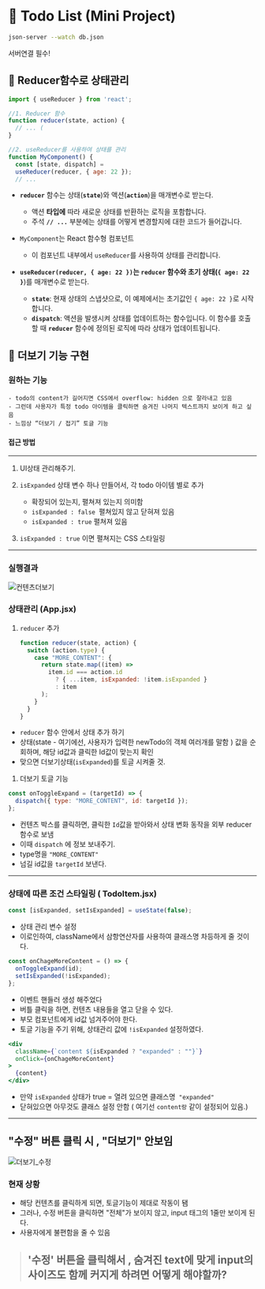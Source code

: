 # **📝 Todo List (Mini Project)**

```bash
json-server --watch db.json
```

서버연결 필수!

## **📍 Reducer함수로 상태관리**

```jsx
import { useReducer } from 'react';

//1. Reducer 함수
function reducer(state, action) {
  // ... (
}

//2. useReducer를 사용하여 상태를 관리
function MyComponent() {
  const [state, dispatch] =
  useReducer(reducer, { age: 22 });
  // ...

```

- **`reducer`** 함수는 상태(**`state`**)와 액션(**`action`**)을 매개변수로 받는다.

  - 액션 **타입에** 따라 새로운 상태를 반환하는 로직을 포함합니다.
  - 주석 **`// ...`** 부분에는 상태를 어떻게 변경할지에 대한 코드가 들어갑니다.

- `MyComponent`는 React 함수형 컴포넌트
  - 이 컴포넌트 내부에서 `useReducer`를 사용하여 상태를 관리합니다.
- **`useReducer(reducer, { age: 22 })`**는 **`reducer`** 함수와 초기 상태(**`{ age: 22 }`**)를 매개변수로 받는다.
  - **`state`**: 현재 상태의 스냅샷으로, 이 예제에서는 초기값인 `{ age: 22 }`로 시작합니다.
  - **`dispatch`**: 액션을 발생시켜 상태를 업데이트하는 함수입니다. 이 함수를 호출할 때 **`reducer`** 함수에 정의된 로직에 따라 상태가 업데이트됩니다.

## **📌 더보기 기능 구현**

### 원하는 기능

    - todo의 content가 길어지면 CSS에서 overflow: hidden 으로 잘라내고 있음
    - 그런데 사용자가 특정 todo 아이템을 클릭하면 숨겨진 나머지 텍스트까지 보이게 하고 싶음
    - 느낌상 “더보기 / 접기” 토글 기능

#### 접근 방법

---

1. UI상태 관리해주기.

2. `isExpanded` 상태 변수 하나 만들어서, 각 todo 아이템 별로 추가

   - 확장되어 있는지, 펼쳐져 있는지 의미함
   - `isExpanded : false `펼쳐있지 않고 닫혀져 있음
   - `isExpanded : true` 펼쳐져 있음

3. `isExpanded : true` 이면 펼쳐지는 CSS 스타일링

---

### 실행결과

![컨텐츠더보기](https://github.com/user-attachments/assets/445f0e29-925b-45a8-82fa-bb1780e372db)

### 상태관리 (App.jsx)

1. `reducer` 추가

   ```jsx
   function reducer(state, action) {
     switch (action.type) {
       case "MORE_CONTENT": {
         return state.map((item) =>
           item.id === action.id
             ? { ...item, isExpanded: !item.isExpanded }
             : item
         );
       }
     }
   }
   ```

- `reducer` 함수 안에서 상태 추가 하기
- 상태(state - 여기에선, 사용자가 입력한 newTodo의 객체 여러개를 말함 ) 값을 순회하며, 해당 id값과 클릭한 Id값이 맞는지 확인
- 맞으면 더보기상태(`isExpanded`)를 토글 시켜줄 것.

1. 더보기 토글 기능

```jsx
const onToggleExpand = (targetId) => {
  dispatch({ type: "MORE_CONTENT", id: targetId });
};
```

- 컨텐츠 박스를 클릭하면, 클릭한 `Id`값을 받아와서 상태 변화 동작을 외부 reducer함수로 보냄
- 이때 `dispatch` 에 정보 보내주기.
- type명을 `"MORE_CONTENT"`
- 넘길 id값을 `targetId` 보낸다.

---

### 상태에 따른 조건 스타일링 ( TodoItem.jsx)

```jsx
const [isExpanded, setIsExpanded] = useState(false);
```

- 상태 관리 변수 설정
- 이로인하여, className에서 삼항연산자를 사용하여 클래스명 차등하게 줄 것이다.

```jsx
const onChageMoreContent = () => {
  onToggleExpand(id);
  setIsExpanded(!isExpanded);
};
```

- 이벤트 핸들러 생성 해주었다
- 버틀 클릭을 하면, 컨텐츠 내용들을 열고 닫을 수 있다.
- 부모 컴포넌트에게 id값 넘겨주어야 한다.
- 토글 기능을 주기 위해, 상태관리 값에 `!isExpanded` 설정하였다.

```jsx
<div
  className={`content ${isExpanded ? "expanded" : ""}`}
  onClick={onChageMoreContent}
>
  {content}
</div>
```

- 만약 `isExpanded` 상태가 true = 열려 있으면 클래스명` "expanded"`
- 닫혀있으면 아무것도 클래스 설정 안함 ( 여기선 `content랑` 같이 설정되어 있음.)

---

## "수정" 버튼 클릭 시 , "더보기" 안보임

![더보기_수정](https://github.com/user-attachments/assets/2b160d31-f6ec-4925-bcfd-d5e8cc71fb4e)

### 현재 상황

- 해당 컨텐츠를 클릭하게 되면, 토글기능이 제대로 작동이 됌
- 그러나, 수정 버튼을 클릭하면 "전체"가 보이지 않고, input 태그의 1줄만 보이게 된다.
- 사용자에게 불편함을 줄 수 있음

> ## '수정' 버튼을 클릭해서 , 숨겨진 text에 맞게 input의 사이즈도 함께 커지게 하려면 어떻게 해야할까?
